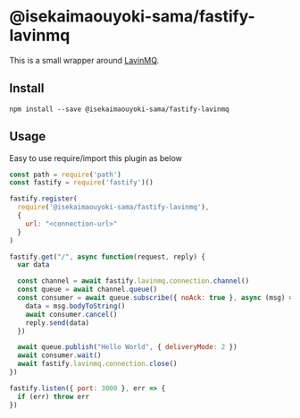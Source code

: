 # @isekaimaouyoki-sama/fastify-lavinmq

This is a small wrapper around [LavinMQ](https://lavinmq.com/).

## Install
```
npm install --save @isekaimaouyoki-sama/fastify-lavinmq
```

## Usage

Easy to use require/import this plugin as below

```js
const path = require('path')
const fastify = require('fastify')()

fastify.register(
  require('@isekaimaouyoki-sama/fastify-lavinmq'),
  { 
    url: "<connection-url>"
  }
)

fastify.get("/", async function(request, reply) {
  var data

  const channel = await fastify.lavinmq.connection.channel()
  const queue = await channel.queue()
  const consumer = await queue.subscribe({ noAck: true }, async (msg) => {
    data = msg.bodyToString()
    await consumer.cancel()
    reply.send(data)
  })

  await queue.publish("Hello World", { deliveryMode: 2 })
  await consumer.wait()
  await fastify.lavinmq.connection.close()
})

fastify.listen({ port: 3000 }, err => {
  if (err) throw err
})
```